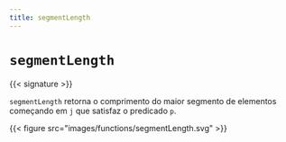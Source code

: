 ```yaml
---
title: segmentLength
---
```


# `segmentLength`

{{< signature >}}

`segmentLength` retorna o comprimento do maior segmento de elementos começando em `j` que satisfaz o predicado `p`.

{{< figure src="images/functions/segmentLength.svg" >}}
